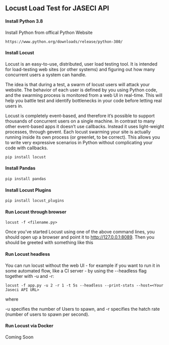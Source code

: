 ## Locust Load Test for JASECI API

#### Install Python 3.8 
Install Python from offical Python Website

```console
https://www.python.org/downloads/release/python-380/
```

#### Install Locust 

Locust is an easy-to-use, distributed, user load testing tool. It is intended for load-testing web sites (or other systems) and figuring out how many concurrent users a system can handle.

The idea is that during a test, a swarm of locust users will attack your website. The behavior of each user is defined by you using Python code, and the swarming process is monitored from a web UI in real-time. This will help you battle test and identify bottlenecks in your code before letting real users in.

Locust is completely event-based, and therefore it’s possible to support thousands of concurrent users on a single machine. In contrast to many other event-based apps it doesn’t use callbacks. Instead it uses light-weight processes, through gevent. Each locust swarming your site is actually running inside its own process (or greenlet, to be correct). This allows you to write very expressive scenarios in Python without complicating your code with callbacks.

```console
pip install locust
```

#### Install Pandas

```console
pip install pandas
```

#### Install Locust Plugins

```console
pip install locust_plugins
```
#### Run Locust through browser

```console
locust -f <filename.py>
```

Once you’ve started Locust using one of the above command lines, you should open up a browser and point it to http://127.0.0.1:8089. Then you should be greeted with something like this

#### Run Locust headless 

You can run locust without the web UI - for example if you want to run it in some automated flow, like a CI server - by using the --headless flag together with -u and -r:

```console
locust -f app.py -u 2 -r 1 -t 5s --headless --print-stats --host=<Your Jaseci API URL>
```

where

-u specifies the number of Users to spawn, and 
-r specifies the hatch rate (number of users to spawn per second).


#### Run Locust via Docker

Coming Soon

